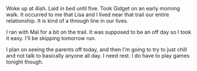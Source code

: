 Woke up at 4ish. Laid in bed until five. Took Gidget on an early morning walk. It occurred to me that Lisa and I lived near that trail our entire relationship. It is kind of a through line in our lives. 

I ran with Mal for a bit on the trail. It was supposed to be an off day so I took it easy. I'll be skipping tomorrow run. 

I plan on seeing the parents off today, and then I'm going to try to just chill and not talk to basically anyone all day. I need rest. I do have to play games tonight though. 